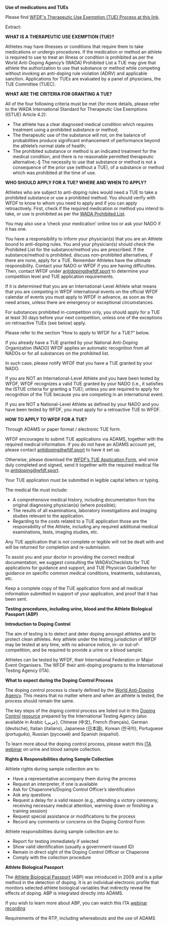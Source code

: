 **Use of medications and TUEs**

Please find [WFDF's Therapeutic Use Exemption (TUE) Process at this link](https://wfdf.sport/wp-content/uploads/2025/09/WFDF-Tue-Process-v2025-09.pdf).

Extract:

**WHAT IS A THERAPEUTIC USE EXEMPTION (TUE)?**

Athletes may have illnesses or conditions that require them to take medications or undergo procedures. If the medication or method an athlete is required to use to treat an illness or condition is prohibited as per the World Anti-Doping Agency’s (WADA) Prohibited List a TUE may give that athlete the authorization to use that substance or method while competing without invoking an anti-doping rule violation (ADRV) and applicable sanction. Applications for TUEs are evaluated by a panel of physicians, the TUE Committee (TUEC).

**WHAT ARE THE CRITERIA FOR GRANTING A TUE?**

All of the four following criteria must be met (for more details, please refer to the WADA International Standard for Therapeutic Use Exemptions (ISTUE) Article 4.2):

- The athlete has a clear diagnosed medical condition which requires treatment using a prohibited substance or method;
- The therapeutic use of the substance will not, on the balance of probabilities produce significant enhancement of performance beyond the athlete’s normal state of health;
- The prohibited substance or method is an indicated treatment for the medical condition, and there is no reasonable permitted therapeutic alternative;-§ The necessity to use that substance or method is not a consequence of the prior use (without a TUE), of a substance or method which was prohibited at the time of use.

**WHO SHOULD APPLY FOR A TUE? WHERE AND WHEN TO APPLY?**

Athletes who are subject to anti-doping rules would need a TUE to take a prohibited substance or use a prohibited method. You should verify with WFDF to know to whom you need to apply and if you can apply retroactively. First, check if the required medication or method you intend to take, or use is prohibited as per the [WADA Prohibited List](https://www.wada-ama.org/en/prohibited-list).

You may also use a ‘check your medication’ online too or ask your NADO if it has one.

You have a responsibility to inform your physician(s) that you are an Athlete bound to anti-doping rules. You and your physician(s) should check the Prohibited List for the substance/method you are prescribed. If the substance/method is prohibited, discuss non-prohibited alternatives, if there are none, apply for a TUE. Remember Athletes have the ultimate responsibility. Contact your NADO or WFDF if you are having difficulties. Then, contact WFDF under antidoping@wfdf.sport to determine your competition level and TUE application requirements.

If it is determined that you are an International-Level Athlete what means that you are competing in WFDF international events on the official WFDF calendar of events you must apply to WFDF in advance, as soon as the need arises, unless there are emergency or exceptional circumstances.

For substances prohibited in-competition only, you should apply for a TUE at least 30 days before your next competition, unless one of the exceptions on retroactive TUEs (see below) apply.

Please refer to the section “How to apply to WFDF for a TUE?” below.

If you already have a TUE granted by your National Anti-Doping Organization (NADO) WFDF applies an automatic recognition from all NADOs or for all substances on the prohibited list.

In such case, please notify WFDF that you have a TUE granted by your NADO.

If you are NOT an International-Level Athlete and you have been tested by WFDF, WFDF recognizes a valid TUE granted by your NADO (i.e., it satisfies the ISTUE criteria for granting a TUE); unless you are required to apply for recognition of the TUE because you are competing in an international event.

If you are NOT a National-Level Athlete as defined by your NADO and you have been tested by WFDF, you must apply for a retroactive TUE to WFDF.

**HOW TO APPLY TO WFDF FOR A TUE?**

Through ADAMS or paper format / electronic TUE form.

WFDF encourages to submit TUE applications via ADAMS, together with the required medical information. If you do not have an ADAMS account yet, please contact antidoping@wfdf.sport to have it set up.

Otherwise, please download the [WFDF’s TUE Application Form](https://wfdf.sport/wp-content/uploads/2025/09/WFDF-TUE-Application-Form-v2025.docx), and once duly completed and signed, send it together with the required medical file to antidoping@wfdf.sport.

Your TUE application must be submitted in legible capital letters or typing.

The medical file must include:

- A comprehensive medical history, including documentation from the original diagnosing physician(s) (where possible);
- The results of all examinations, laboratory investigations and imaging studies relevant to the application.
- Regarding to the costs related to a TUE application those are the responsibility of the Athlete, including any required additional medical examinations, tests, imaging studies, etc.

Any TUE application that is not complete or legible will not be dealt with and will be returned for completion and re-submission.

To assist you and your doctor in providing the correct medical documentation, we suggest consulting the WADA’sChecklists for TUE applications for guidance and support, and TUE Physician Guidelines for guidance on specific common medical conditions, treatments, substances, etc.

Keep a complete copy of the TUE application form and all medical information submitted in support of your application, and proof that it has been sent.

**Testing procedures, including urine, blood and the Athlete Biological Passport (ABP)**

**Introduction to Doping Control**

The aim of testing is to detect and deter doping amongst athletes and to protect clean athletes. Any athlete under the testing jurisdiction of WFDF may be tested at any time, with no advance notice, in- or out-of-competition, and be required to provide a urine or a blood sample.

Athletes can be tested by WFDF, their International Federation or Major Event Organisers. The WFDF their anti-doping programs to the International Testing Agency (ITA).

**What to expect during the Doping Control Process**

The doping control process is clearly defined by the [World Anti-Doping Agency](https://www.wada-ama.org/en/athletes-support-personnel/anti-doping-process). This means that no matter where and when an athlete is tested, the process should remain the same.

The key steps of the doping control process are listed out in this [Doping Control](https://ita.sport/resource/ita-real-sport-lab/) [resource](https://ita.sport/resource/ita-real-sport-lab/) prepared by the International Testing Agency (also available in Arabic (عربى), Chinese (中文), French (français), German (deutsche), Italian (italiano), Japanese (日本語), Korean (한국어), Portuguese (português), Russian (русский) and Spanish (español).

To learn more about the doping control process, please watch this [ITA webinar](https://youtu.be/qIQcQdL7q3Y) on urine and blood sample collection.

**Rights & Responsibilities during Sample Collection**

Athlete rights during sample collection are to:

- Have a representative accompany them during the process
- Request an interpreter, if one is available
- Ask for Chaperone’s/Doping Control Officer’s identification
- Ask any questions
- Request a delay for a valid reason (e.g., attending a victory ceremony, receiving necessary medical attention, warming down or finishing a training session)
- Request special assistance or modifications to the process
- Record any comments or concerns on the Doping Control Form

Athlete responsibilities during sample collection are to:

- Report for testing immediately if selected
- Show valid identification (usually a government-issued ID)
- Remain in direct sight of the Doping Control Officer or Chaperone
- Comply with the collection procedure

**Athlete Biological Passport**

The [Athlete Biological Passport](https://www.wada-ama.org/en/athlete-biological-passport) (ABP) was introduced in 2009 and is a pillar method in the detection of doping. It is an individual electronic profile that monitors selected athlete biological variables that indirectly reveal the effects of doping. ABP is integrated directly into ADAMS.

If you wish to learn more about ABP, you can watch this ITA [webinar recording](https://ita.sport/news/ita-webinar-the-athlete-biological-passport-a-practical-guide/)

Requirements of the RTP, including whereabouts and the use of ADAMS